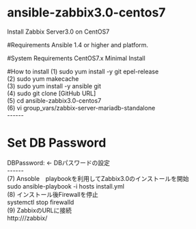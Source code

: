 # ansible-zabbix3.0-centos7
Install Zabbix Server3.0 on CentOS7

#Requirements
Ansible 1.4 or higher and platform.

#System Requirements
CentOS7.x Minimal Install

#How to install
 (1) sudo yum install -y git epel-release<br>
 (2) sudo yum makecache<br>
 (3) sudo yum install -y ansible git<br>
 (4) sudo git clone [GitHub URL]<br>
 (5) cd ansible-zabbix3.0-centos7<br>
 (6) vi group_vars/zabbix-server-mariadb-standalone<br>
 ------<br>
 # Set DB Password<br>
 DBPassword: <password> ← DBパスワードの設定<br>
 ------<br>
 (7) Ansoble　playbookを利用してZabbix3.0のインストールを開始<br>
   sudo ansible-playbook -i hosts install.yml<br>
 (8) インストール後Firewallを停止<br>
   systemctl stop firewalld<br>
 (9) ZabbixのURLに接続<br>
 http://<SERVER IP Address>/zabbix/
